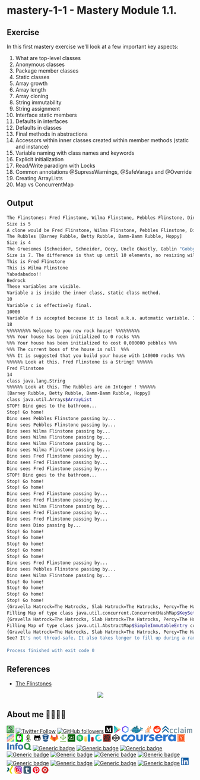 # mastery-1-1 - Mastery Module 1.1.

## Exercise

In this first mastery exercise we'll look at a few important key aspects:

1. What are top-level classes
2. Anonymous classes
3. Package member classes
4. Static classes
5. Array growth
6. Array length
7. Array cloning
8. String immutability
9. String assignment
10. Interface static members
11. Defaults in interfaces
12. Defaults in classes
13. Final methods in abstractions
14. Accessors within inner classes created within member methods (static and instance)
15. Variable naming with class names and keywords
16. Explicit initialization
17. Read/Write paradigm with Locks
18. Common annotations @SupressWarnings, @SafeVarags and @Override
19. Creating ArrayLists
20. Map vs ConcurrentMap

## Output

```bash
The Flinstones: Fred Flinstone, Wilma Flinstone, Pebbles Flinstone, Dino, Baby Puss
Size is 5
A clone would be Fred Flinstone, Wilma Flinstone, Pebbles Flinstone, Dino, Baby Puss
The Rubbles [Barney Rubble, Betty Rubble, Bamm-Bamm Rubble, Hoppy]
Size is 4
The Gruesomes [Schneider, Schneider, Occy, Uncle Ghastly, Goblin "Gobby" Gruesome, Creepella Gruesome, Weirdly Gruesome ]
Size is 7. The difference is that up until 10 elements, no resizing will occur 
This is Fred Flinstone
This is Wilma Flinstone
Yabadabadoo!!
Bedrock
These variables are visible.
Variable a is inside the inner class, static class method.
10
Variable c is effectively final.
10000
Variable f is accepted because it is local a.k.a. automatic variable. It also is effectively final
18
%%%%%%%%% Welcome to you new rock house! %%%%%%%%%
%%% Your house has been initialized to 0 rocks %%%
%%% Your house has been initialized to cost 0,000000 pebbles %%%
%%% The current boss of the house is null  %%%
%%% It is suggested that you build your house with 140000 rocks %%%
%%%%%% Look at this. Fred Flinstone is a String! %%%%%%
Fred Flinstone
14
class java.lang.String
%%%%%% Look at this. The Rubbles are an Integer ! %%%%%%
[Barney Rubble, Betty Rubble, Bamm-Bamm Rubble, Hoppy]
class java.util.Arrays$ArrayList
STOP! Dino goes to the bathroom...
Stop! Go home!
Dino sees Pebbles Flinstone passing by...
Dino sees Pebbles Flinstone passing by...
Dino sees Wilma Flinstone passing by...
Dino sees Wilma Flinstone passing by...
Dino sees Wilma Flinstone passing by...
Dino sees Wilma Flinstone passing by...
Dino sees Fred Flinstone passing by...
Dino sees Fred Flinstone passing by...
Dino sees Fred Flinstone passing by...
STOP! Dino goes to the bathroom...
Stop! Go home!
Stop! Go home!
Dino sees Fred Flinstone passing by...
Dino sees Fred Flinstone passing by...
Dino sees Wilma Flinstone passing by...
Dino sees Fred Flinstone passing by...
Dino sees Fred Flinstone passing by...
Dino sees Dino passing by...
Stop! Go home!
Stop! Go home!
Stop! Go home!
Stop! Go home!
Stop! Go home!
Dino sees Fred Flinstone passing by...
Dino sees Pebbles Flinstone passing by...
Dino sees Wilma Flinstone passing by...
Stop! Go home!
Stop! Go home!
Stop! Go home!
Stop! Go home!
{Gravella Hatrock=The Hatrocks, Slab Hatrock=The Hatrocks, Percy=The Hatrocks, Jethro Hatrock=The Hatrocks, Granny Hatrock=The Hatrocks, Benji Hatrock=The Hatrocks, Zack Hatrock=The Hatrocks}
Filling Map of type class java.util.concurrent.ConcurrentHashMap$KeySetView completed in 2 seconds
{Gravella Hatrock=The Hatrocks, Slab Hatrock=The Hatrocks, Percy=The Hatrocks, Jethro Hatrock=The Hatrocks, Granny Hatrock=The Hatrocks, Benji Hatrock=The Hatrocks, Zack Hatrock=The Hatrocks}
Filling Map of type class java.util.AbstractMap$SimpleImmutableEntry completed in 13 seconds
{Gravella Hatrock=The Hatrocks, Slab Hatrock=The Hatrocks, Percy=The Hatrocks, Granny Hatrock=The Hatrocks, Benji Hatrock=The Hatrocks, Zack Hatrock=The Hatrocks}
See? It's not thread-safe. It also takes longer to fill up during a ramp up.

Process finished with exit code 0
```

## References

-   [The Flinstones](https://en.wikipedia.org/wiki/The_Flintstones)

<div align="center">
      <a href="https://www.youtube.com/watch?v=cBco_DApZVY">
     <img 
          src="https://img.youtube.com/vi/cBco_DApZVY/0.jpg" 
          style="width:10%;">
      </a>
</div>

## About me 👨🏽‍💻🚀

[![alt text](https://raw.githubusercontent.com/jesperancinha/project-signer/master/project-signer-templates/icons-20/JEOrgLogo-20.png "João Esperancinha Homepage")](http://joaofilipesabinoesperancinha.nl)
[![Twitter Follow](https://img.shields.io/twitter/follow/joaofse?label=João%20Esperancinha&style=social "Twitter")](https://twitter.com/joaofse)
[![GitHub followers](https://img.shields.io/github/followers/jesperancinha.svg?label=jesperancinha&style=social "GitHub")](https://github.com/jesperancinha)
[![alt text](https://raw.githubusercontent.com/jesperancinha/project-signer/master/project-signer-templates/icons-20/medium-20.png "Medium")](https://medium.com/@jofisaes)
[![alt text](https://raw.githubusercontent.com/jesperancinha/project-signer/master/project-signer-templates/icons-20/google-apps-20.png "Google Apps")](https://play.google.com/store/apps/developer?id=Joao+Filipe+Sabino+Esperancinha)
[![alt text](https://raw.githubusercontent.com/jesperancinha/project-signer/master/project-signer-templates/icons-20/sonatype-20.png "Sonatype Search Repos")](https://search.maven.org/search?q=org.jesperancinha)
[![alt text](https://raw.githubusercontent.com/jesperancinha/project-signer/master/project-signer-templates/icons-20/docker-20.png "Docker Images")](https://hub.docker.com/u/jesperancinha)
[![alt text](https://raw.githubusercontent.com/jesperancinha/project-signer/master/project-signer-templates/icons-20/stack-overflow-20.png)](https://stackoverflow.com/users/3702839/joao-esperancinha)
[![alt text](https://raw.githubusercontent.com/jesperancinha/project-signer/master/project-signer-templates/icons-20/reddit-20.png "Reddit")](https://www.reddit.com/user/jesperancinha/)
[![alt text](https://raw.githubusercontent.com/jesperancinha/project-signer/master/project-signer-templates/icons-20/acclaim-20.png "Acclaim")](https://www.youracclaim.com/users/joao-esperancinha/badges)
[![alt text](https://raw.githubusercontent.com/jesperancinha/project-signer/master/project-signer-templates/icons-20/devto-20.png "Dev To")](https://dev.to/jofisaes)
[![alt text](https://raw.githubusercontent.com/jesperancinha/project-signer/master/project-signer-templates/icons-20/hackernoon-20.jpeg "Hackernoon")](https://hackernoon.com/@jesperancinha)
[![alt text](https://raw.githubusercontent.com/jesperancinha/project-signer/master/project-signer-templates/icons-20/codeproject-20.png "Code Project")](https://www.codeproject.com/Members/jesperancinha)
[![alt text](https://raw.githubusercontent.com/jesperancinha/project-signer/master/project-signer-templates/icons-20/github-20.png "GitHub")](https://github.com/jesperancinha)
[![alt text](https://raw.githubusercontent.com/jesperancinha/project-signer/master/project-signer-templates/icons-20/bitbucket-20.png "BitBucket")](https://bitbucket.org/jesperancinha)
[![alt text](https://raw.githubusercontent.com/jesperancinha/project-signer/master/project-signer-templates/icons-20/gitlab-20.png "GitLab")](https://gitlab.com/jesperancinha)
[![alt text](https://raw.githubusercontent.com/jesperancinha/project-signer/master/project-signer-templates/icons-20/bintray-20.png "BinTray")](https://bintray.com/jesperancinha)
[![alt text](https://raw.githubusercontent.com/jesperancinha/project-signer/master/project-signer-templates/icons-20/free-code-camp-20.jpg "FreeCodeCamp")](https://www.freecodecamp.org/jofisaes)
[![alt text](https://raw.githubusercontent.com/jesperancinha/project-signer/master/project-signer-templates/icons-20/hackerrank-20.png "HackerRank")](https://www.hackerrank.com/jofisaes)
[![alt text](https://raw.githubusercontent.com/jesperancinha/project-signer/master/project-signer-templates/icons-20/codeforces-20.png "Code Forces")](https://codeforces.com/profile/jesperancinha)
[![alt text](https://raw.githubusercontent.com/jesperancinha/project-signer/master/project-signer-templates/icons-20/codebyte-20.png "Codebyte")](https://coderbyte.com/profile/jesperancinha)
[![alt text](https://raw.githubusercontent.com/jesperancinha/project-signer/master/project-signer-templates/icons-20/codewars-20.png "CodeWars")](https://www.codewars.com/users/jesperancinha)
[![alt text](https://raw.githubusercontent.com/jesperancinha/project-signer/master/project-signer-templates/icons-20/codepen-20.png "Code Pen")](https://codepen.io/jesperancinha)
[![alt text](https://raw.githubusercontent.com/jesperancinha/project-signer/master/project-signer-templates/icons-20/coursera-20.png "Coursera")](https://www.coursera.org/user/da3ff90299fa9297e283ee8e65364ffb)
[![alt text](https://raw.githubusercontent.com/jesperancinha/project-signer/master/project-signer-templates/icons-20/hacker-news-20.png "Hacker News")](https://news.ycombinator.com/user?id=jesperancinha)
[![alt text](https://raw.githubusercontent.com/jesperancinha/project-signer/master/project-signer-templates/icons-20/infoq-20.png "InfoQ")](https://www.infoq.com/profile/Joao-Esperancinha.2/)
[![Generic badge](https://img.shields.io/static/v1.svg?label=Articles&message=Across%20The%20Web&color=purple)](https://github.com/jesperancinha/project-signer/blob/master/project-signer-templates/Articles.md)
[![Generic badge](https://img.shields.io/static/v1.svg?label=Homepage&message=Time%20Disruption%20Studios&color=6495ED)](http://tds.joaofilipesabinoesperancinha.nl/)
[![Generic badge](https://img.shields.io/static/v1.svg?label=Homepage&message=Image%20Train%20Filters&color=6495ED)](http://itf.joaofilipesabinoesperancinha.nl/)
[![Generic badge](https://img.shields.io/static/v1.svg?label=Homepage&message=MancalaJE&color=6495ED)](http://mancalaje.joaofilipesabinoesperancinha.nl/)
[![Generic badge](https://img.shields.io/static/v1.svg?label=All%20Badges&message=Badges&color=red)](https://github.com/jesperancinha/project-signer/blob/master/project-signer-templates/Badges.md)
[![Generic badge](https://img.shields.io/static/v1.svg?label=Status&message=Project%20Status&color=red)](https://github.com/jesperancinha/project-signer/blob/master/project-signer-templates/Status.md)
[![Generic badge](https://img.shields.io/static/v1.svg?label=GitHub&message=ITF%20Chartizate%20Android&color=yellow)](https://github.com/JEsperancinhaOrg/itf-chartizate-android)
[![Generic badge](https://img.shields.io/static/v1.svg?label=GitHub&message=ITF%20Chartizate%20Java&color=yellow)](https://github.com/JEsperancinhaOrg/itf-chartizate-modules/tree/master/itf-chartizate-java)
[![Generic badge](https://img.shields.io/static/v1.svg?label=GitHub&message=ITF%20Chartizate%20API&color=yellow)](https://github.com/JEsperancinhaOrg/itf-chartizate/tree/master/itf-chartizate-api)
[![Generic badge](https://img.shields.io/static/v1.svg?label=GitHub&message=Markdowner%20Core&color=yellow)](https://github.com/jesperancinha/markdowner/tree/master/markdowner-core)
[![Generic badge](https://img.shields.io/static/v1.svg?label=GitHub&message=Markdowner%20Filter&color=yellow)](https://github.com/jesperancinha/markdowner/tree/master/markdowner-filter)
[![alt text](https://raw.githubusercontent.com/jesperancinha/project-signer/master/project-signer-templates/icons-20/linkedin-20.png "LinkedIn")](https://www.linkedin.com/in/joaoesperancinha/)
[![alt text](https://raw.githubusercontent.com/jesperancinha/project-signer/master/project-signer-templates/icons-20/xing-20.png "Xing")](https://www.xing.com/profile/Joao_Esperancinha/cv)
[![alt text](https://raw.githubusercontent.com/jesperancinha/project-signer/master/project-signer-templates/icons-20/instagram-20.png "Instagram")](https://www.instagram.com/jesperancinha/)
[![alt text](https://raw.githubusercontent.com/jesperancinha/project-signer/master/project-signer-templates/icons-20/tumblr-20.png "Tumblr")](https://jofisaes.tumblr.com/)
[![alt text](https://raw.githubusercontent.com/jesperancinha/project-signer/master/project-signer-templates/icons-20/pinterest-20.png "Pinterest")](https://nl.pinterest.com/jesperancinha/)
[![alt text](https://raw.githubusercontent.com/jesperancinha/project-signer/master/project-signer-templates/icons-20/quora-20.png "Quora")](https://nl.quora.com/profile/Jo%C3%A3o-Esperancinha)
